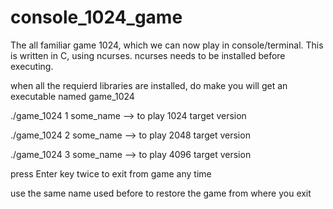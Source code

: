 # console_1024_game
The all familiar game 1024, which we can now play in console/terminal. This is written in C, using ncurses. ncurses needs to be installed before executing.

when all the requierd libraries are installed, do make you will get an executable named game_1024

./game_1024 1 some_name   --> to play 1024 target version

./game_1024 2 some_name   --> to play 2048 target version

./game_1024 3 some_name   --> to play 4096 target version

press Enter key twice to exit from game any time

use the same name used before to restore the game from where you exit

